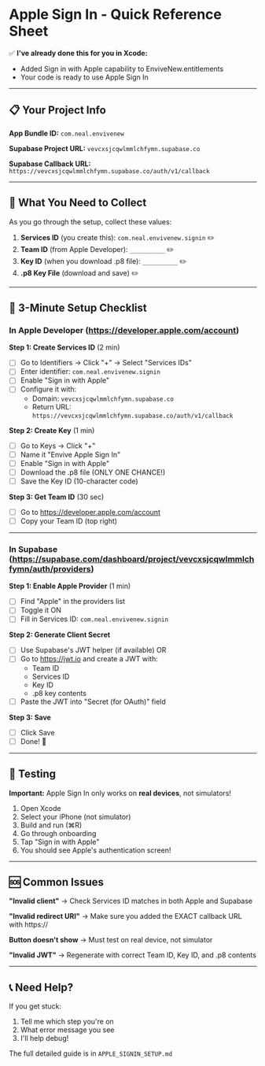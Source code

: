 # Apple Sign In - Quick Reference Sheet

✅ **I've already done this for you in Xcode:**
- Added Sign in with Apple capability to EnviveNew.entitlements
- Your code is ready to use Apple Sign In

---

## 📋 Your Project Info

**App Bundle ID:** `com.neal.envivenew`

**Supabase Project URL:** `vevcxsjcqwlmmlchfymn.supabase.co`

**Supabase Callback URL:** `https://vevcxsjcqwlmmlchfymn.supabase.co/auth/v1/callback`

---

## 🔑 What You Need to Collect

As you go through the setup, collect these values:

1. **Services ID** (you create this): `com.neal.envivenew.signin` ✏️
2. **Team ID** (from Apple Developer): `__________` ✏️
3. **Key ID** (when you download .p8 file): `__________` ✏️
4. **.p8 Key File** (download and save) ✏️

---

## 📝 3-Minute Setup Checklist

### In Apple Developer (https://developer.apple.com/account)

**Step 1: Create Services ID** (2 min)
- [ ] Go to Identifiers → Click "+" → Select "Services IDs"
- [ ] Enter identifier: `com.neal.envivenew.signin`
- [ ] Enable "Sign in with Apple"
- [ ] Configure it with:
  - Domain: `vevcxsjcqwlmmlchfymn.supabase.co`
  - Return URL: `https://vevcxsjcqwlmmlchfymn.supabase.co/auth/v1/callback`

**Step 2: Create Key** (1 min)
- [ ] Go to Keys → Click "+"
- [ ] Name it "Envive Apple Sign In"
- [ ] Enable "Sign in with Apple"
- [ ] Download the .p8 file (ONLY ONE CHANCE!)
- [ ] Save the Key ID (10-character code)

**Step 3: Get Team ID** (30 sec)
- [ ] Go to https://developer.apple.com/account
- [ ] Copy your Team ID (top right)

---

### In Supabase (https://supabase.com/dashboard/project/vevcxsjcqwlmmlchfymn/auth/providers)

**Step 1: Enable Apple Provider** (1 min)
- [ ] Find "Apple" in the providers list
- [ ] Toggle it ON
- [ ] Fill in Services ID: `com.neal.envivenew.signin`

**Step 2: Generate Client Secret**
- [ ] Use Supabase's JWT helper (if available) OR
- [ ] Go to https://jwt.io and create a JWT with:
  - Team ID
  - Services ID
  - Key ID
  - .p8 key contents
- [ ] Paste the JWT into "Secret (for OAuth)" field

**Step 3: Save**
- [ ] Click Save
- [ ] Done! 🎉

---

## 🧪 Testing

**Important:** Apple Sign In only works on **real devices**, not simulators!

1. Open Xcode
2. Select your iPhone (not simulator)
3. Build and run (⌘R)
4. Go through onboarding
5. Tap "Sign in with Apple"
6. You should see Apple's authentication screen!

---

## 🆘 Common Issues

**"Invalid client"**
→ Check Services ID matches in both Apple and Supabase

**"Invalid redirect URI"**
→ Make sure you added the EXACT callback URL with https://

**Button doesn't show**
→ Must test on real device, not simulator

**"Invalid JWT"**
→ Regenerate with correct Team ID, Key ID, and .p8 contents

---

## 📞 Need Help?

If you get stuck:
1. Tell me which step you're on
2. What error message you see
3. I'll help debug!

The full detailed guide is in `APPLE_SIGNIN_SETUP.md`
